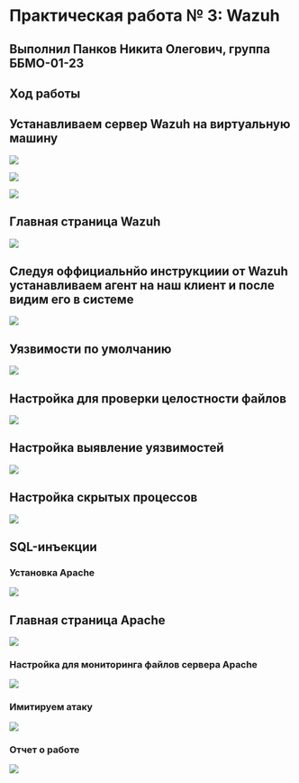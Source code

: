 # Практическая работа № 3: Wazuh
## Выполнил Панков Никита Олегович, группа ББМО-01-23

## Ход работы

## Устанавливаем сервер Wazuh на виртуальную машину

![](./Фото/1.png)

![](./Фото/2.png)

![](./Фото/3.png)

## Главная страница Wazuh

![](./Фото/4.png)

## Следуя оффициальнйо инструкциии от Wazuh устанавливаем агент на наш клиент и после видим его в системе

![](./Фото/5.png)

## Уязвимости по умолчанию

![](./Фото/6.png)

## Настройка для проверки целостности файлов

![](./Фото/7.png)

## Настройка выявление уязвимостей

![](./Фото/8.png)

## Настройка скрытых процессов

![](./Фото/9.png)


## SQL-инъекции

### Установка Apache

![](./Фото/10.png)

## Главная страница Apache

![](./Фото/11.png)


### Настройка для мониторинга файлов сервера Apache

![](./Фото/12.png)

### Имитируем атаку

![](./Фото/13.png)

### Отчет о работе

![](./Фото/14.png)
